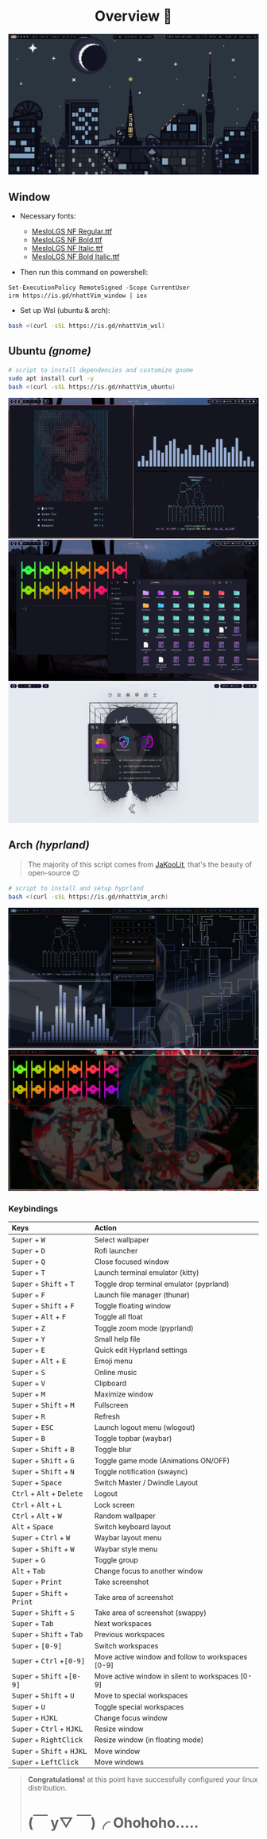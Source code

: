 <div align="center">
    <h1>Overview 💫</h1>
</div>

![](https://github.com/nhattVim/assets/blob/master/dotfiles/rice1.png?raw=true)

## Window

- Necessary fonts:

  - [MesloLGS NF Regular.ttf](https://github.com/romkatv/powerlevel10k-media/raw/master/MesloLGS%20NF%20Regular.ttf)
  - [MesloLGS NF Bold.ttf](https://github.com/romkatv/powerlevel10k-media/raw/master/MesloLGS%20NF%20Bold.ttf)
  - [MesloLGS NF Italic.ttf](https://github.com/romkatv/powerlevel10k-media/raw/master/MesloLGS%20NF%20Italic.ttf)
  - [MesloLGS NF Bold Italic.ttf](https://github.com/romkatv/powerlevel10k-media/raw/master/MesloLGS%20NF%20Bold%20Italic.ttf)

- Then run this command on powershell:

```
Set-ExecutionPolicy RemoteSigned -Scope CurrentUser
irm https://is.gd/nhattVim_window | iex
```

- Set up Wsl (ubuntu & arch):

```bash
bash <(curl -sSL https://is.gd/nhattVim_wsl)
```

## Ubuntu _(gnome)_

```bash
# script to install dependencies and customize gnome
sudo apt install curl -y
bash <(curl -sSL https://is.gd/nhattVim_ubuntu)
```

![](https://github.com/nhattVim/assets/blob/master/dotfiles/ubuntu3.png?raw=true)
![](https://github.com/nhattVim/assets/blob/master/dotfiles/ubuntu1.png?raw=true)
![](https://github.com/nhattVim/assets/blob/master/dotfiles/ubuntu2.png?raw=true)

## Arch _(hyprland)_

> The majority of this script comes from [JaKooLit](https://github.com/JaKooLit), that's the beauty of open-source :wink:

```bash
# script to install and setup hyprland
bash <(curl -sSL https://is.gd/nhattVim_arch)
```

![](https://github.com/nhattVim/assets/blob/master/dotfiles/rice4.png?raw=true)
![](https://github.com/nhattVim/assets/blob/master/dotfiles/rice5.png?raw=true)

### Keybindings

<div align="left">

| Keys                                                                                   | Action                                            |
| :------------------------------------------------------------------------------------- | :------------------------------------------------ |
| <kbd>Super</kbd> + <kbd>W</kbd>                                                        | Select wallpaper                                  |
| <kbd>Super</kbd> + <kbd>D</kbd>                                                        | Rofi launcher                                     |
| <kbd>Super</kbd> + <kbd>Q</kbd>                                                        | Close focused window                              |
| <kbd>Super</kbd> + <kbd>T</kbd>                                                        | Launch terminal emulator (kitty)                  |
| <kbd>Super</kbd> + <kbd>Shift</kbd> + <kbd>T</kbd>                                     | Toggle drop terminal emulator (pyprland)          |
| <kbd>Super</kbd> + <kbd>F</kbd>                                                        | Launch file manager (thunar)                      |
| <kbd>Super</kbd> + <kbd>Shift</kbd> + <kbd>F</kbd>                                     | Toggle floating window                            |
| <kbd>Super</kbd> + <kbd>Alt</kbd> + <kbd>F</kbd>                                       | Toggle all float                                  |
| <kbd>Super</kbd> + <kbd>Z</kbd>                                                        | Toggle zoom mode (pyprland)                       |
| <kbd>Super</kbd> + <kbd>Y</kbd>                                                        | Small help file                                   |
| <kbd>Super</kbd> + <kbd>E</kbd>                                                        | Quick edit Hyprland settings                      |
| <kbd>Super</kbd> + <kbd>Alt</kbd> + <kbd>E</kbd>                                       | Emoji menu                                        |
| <kbd>Super</kbd> + <kbd>S</kbd>                                                        | Online music                                      |
| <kbd>Super</kbd> + <kbd>V</kbd>                                                        | Clipboard                                         |
| <kbd>Super</kbd> + <kbd>M</kbd>                                                        | Maximize window                                   |
| <kbd>Super</kbd> + <kbd>Shift</kbd> + <kbd>M</kbd>                                     | Fullscreen                                        |
| <kbd>Super</kbd> + <kbd>R</kbd>                                                        | Refresh                                           |
| <kbd>Super</kbd> + <kbd>ESC</kbd>                                                      | Launch logout menu (wlogout)                      |
| <kbd>Super</kbd> + <kbd>B</kbd>                                                        | Toggle topbar (waybar)                            |
| <kbd>Super</kbd> + <kbd>Shift</kbd> + <kbd>B</kbd>                                     | Toggle blur                                       |
| <kbd>Super</kbd> + <kbd>Shift</kbd> + <kbd>G</kbd>                                     | Toggle game mode (Animations ON/OFF)              |
| <kbd>Super</kbd> + <kbd>Shift</kbd> + <kbd>N</kbd>                                     | Toggle notification (swaync)                      |
| <kbd>Super</kbd> + <kbd>Space</kbd>                                                    | Switch Master / Dwindle Layout                    |
| <kbd>Ctrl</kbd> + <kbd>Alt</kbd> + <kbd>Delete</kbd>                                   | Logout                                            |
| <kbd>Ctrl</kbd> + <kbd>Alt</kbd> + <kbd>L</kbd>                                        | Lock screen                                       |
| <kbd>Ctrl</kbd> + <kbd>Alt</kbd> + <kbd>W</kbd>                                        | Random wallpaper                                  |
| <kbd>Alt</kbd> + <kbd>Space</kbd>                                                      | Switch keyboard layout                            |
| <kbd>Super</kbd> + <kbd>Ctrl</kbd> + <kbd>W</kbd>                                      | Waybar layout menu                                |
| <kbd>Super</kbd> + <kbd>Shift</kbd> + <kbd>W</kbd>                                     | Waybar style menu                                 |
| <kbd>Super</kbd> + <kbd>G</kbd>                                                        | Toggle group                                      |
| <kbd>Alt</kbd> + <kbd>Tab</kbd>                                                        | Change focus to another window                    |
| <kbd>Super</kbd> + <kbd>Print</kbd>                                                    | Take screenshot                                   |
| <kbd>Super</kbd> + <kbd>Shift</kbd> + <kbd>Print</kbd>                                 | Take area of screenshot                           |
| <kbd>Super</kbd> + <kbd>Shift</kbd> + <kbd>S</kbd>                                     | Take area of screenshot (swappy)                  |
| <kbd>Super</kbd> + <kbd>Tab</kbd>                                                      | Next workspaces                                   |
| <kbd>Super</kbd> + <kbd>Shift</kbd> + <kbd>Tab</kbd>                                   | Previous workspaces                               |
| <kbd>Super</kbd> + <kbd>[0-9]</kbd>                                                    | Switch workspaces                                 |
| <kbd>Super</kbd> + <kbd>Ctrl</kbd> +<kbd>[0-9]</kbd>                                   | Move active window and follow to workspaces [0-9] |
| <kbd>Super</kbd> + <kbd>Shift</kbd> +<kbd>[0-9]</kbd>                                  | Move active window in silent to workspaces [0-9]  |
| <kbd>Super</kbd> + <kbd>Shift</kbd> + <kbd>U</kbd>                                     | Move to special workspaces                        |
| <kbd>Super</kbd> + <kbd>U</kbd>                                                        | Toggle special workspaces                         |
| <kbd>Super</kbd> + <kbd>H</kbd><kbd>J</kbd><kbd>K</kbd><kbd>L</kbd>                    | Change focus window                               |
| <kbd>Super</kbd> + <kbd>Ctrl</kbd> + <kbd>H</kbd><kbd>J</kbd><kbd>K</kbd><kbd>L</kbd>  | Resize window                                     |
| <kbd>Super</kbd> + <kbd>RightClick</kbd>                                               | Resize window (in floating mode)                  |
| <kbd>Super</kbd> + <kbd>Shift</kbd> + <kbd>H</kbd><kbd>J</kbd><kbd>K</kbd><kbd>L</kbd> | Move window                                       |
| <kbd>Super</kbd> + <kbd>LeftClick</kbd>                                                | Move windows                                      |

</div>

> **Congratulations!** at this point have successfully configured your linux distribution.
>
> # (￣ y▽ ￣)╭ Ohohoho.....
